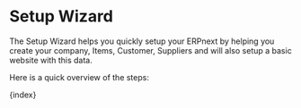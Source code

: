 # Setup Wizard

The Setup Wizard helps you quickly setup your ERPnext by helping you create your company, Items, Customer, Suppliers and will also setup a basic website with this data.

Here is a quick overview of the steps:

{index}
